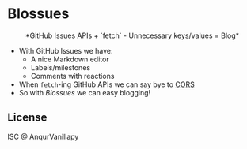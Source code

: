 # Blossues

<center>*GitHub Issues APIs + `fetch` - Unnecessary keys/values = Blog*</center>

- With GitHub Issues we have:
    + A nice Markdown editor
    + Labels/milestones
    + Comments with reactions
- When `fetch`-ing GitHub APIs we can say bye to
[CORS](https://en.wikipedia.org/wiki/Cross-origin_resource_sharing)
- So with *Blossues* we can easy blogging!

## License

ISC @ AnqurVanillapy
